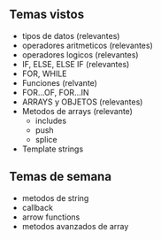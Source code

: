 ## Temas vistos

- tipos de datos (relevantes)
- operadores aritmeticos (relevantes)
- operadores logicos (relevantes)
- IF, ELSE, ELSE IF (relevantes)
- FOR, WHILE
- Funciones (relvante)
- FOR...OF, FOR...IN
- ARRAYS y OBJETOS (relevantes) 
- Metodos de arrays (relevante)
    - includes
    - push
    - splice
- Template strings 


## Temas de semana
- metodos de string
- callback
- arrow functions
- metodos avanzados de array